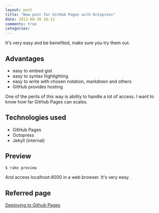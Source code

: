 ```yaml
---
layout: post
title: "New post for GitHub Pages with Octopress"
date: 2012-08-30 10:13
comments: true
categories: 
---
```


It's very easy and be benefited, make sure you try them out.

Advantages
----------

* easy to embed gist
* easy to syntax highlighting
* easy to write with chosen notation, markdown and others
* GitHub provides hosting

One of the perils of this way is ability to handle a lot of access.
I want to know how far GitHub Pages can scales.

Technologies used
-----------------

* GitHub Pages
* Octopress
* Jekyll (internal)

Preview
-------

``` bash Preview for Octopress
$ rake preview
```

And access localhost:4000 in a web browser. It's very easy.

Referred page
-------------
[Deploying to Github Pages](http://octopress.org/docs/deploying/github/)

